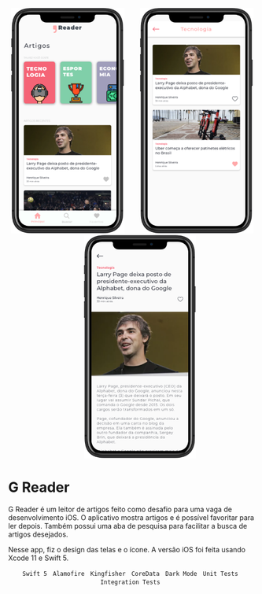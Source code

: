 <p align="center">
<img src="Repo/greader-home.png" width="230"  title="GReader">&nbsp;&nbsp;&nbsp;&nbsp;&nbsp;&nbsp;&nbsp;&nbsp;<img src="Repo/greader-categories.png" width="230" title="GReader">&nbsp;&nbsp;&nbsp;&nbsp;&nbsp;&nbsp;&nbsp;&nbsp;<img src="Repo/greader-details.png" width="228" title="GReader">
</p>

# G Reader

G Reader é um leitor de artigos feito como desafio para uma vaga de desenvolvimento iOS. O aplicativo mostra artigos e é possível favoritar para ler depois. Também possui uma aba de pesquisa para facilitar a busca de artigos desejados.

Nesse app, fiz o design das telas e o ícone. A versão iOS foi feita usando Xcode 11 e Swift 5.

<p align="center">
	<code>Swift 5</code>&nbsp;&nbsp;
	<code>Alamofire</code>&nbsp;&nbsp;
	<code>Kingfisher</code>&nbsp;&nbsp;
	<code>CoreData</code>&nbsp;&nbsp;
	<code>Dark Mode</code>&nbsp;&nbsp;
	<code>Unit Tests</code>&nbsp;&nbsp;
	<code>Integration Tests</code>&nbsp;&nbsp;
</p>